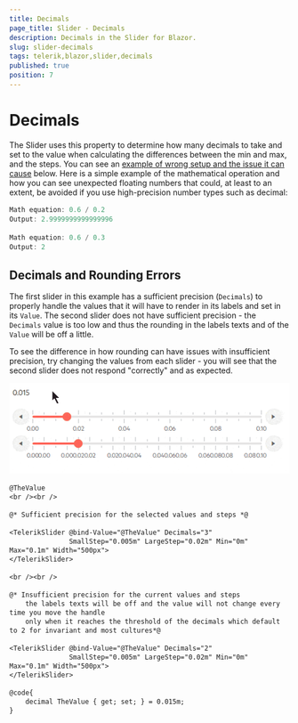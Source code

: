 ```yaml
---
title: Decimals
page_title: Slider - Decimals
description: Decimals in the Slider for Blazor.
slug: slider-decimals
tags: telerik,blazor,slider,decimals
published: true
position: 7
---
```


# Decimals

The Slider uses this property to determine how many decimals to take and set to the value when calculating the differences between the min and max, and the steps. You can see an [example of wrong setup and the issue it can cause](#decimals-and-rounding-errors) below. Here is a simple example of the mathematical operation and how you can see unexpected floating numbers that could, at least to an extent, be avoided if you use high-precision number types such as decimal:

````C#
Math equation: 0.6 / 0.2 
Output: 2.9999999999999996

Math equation: 0.6 / 0.3
Output: 2
````

## Decimals and Rounding Errors

The first slider in this example has a sufficient precision (`Decimals`) to properly handle the values that it will have to render in its labels and set in its `Value`. The second slider does not have sufficient precision - the `Decimals` value is too low and thus the rounding in the labels texts and of the `Value` will be off a little.

To see the difference in how rounding can have issues with insufficient precision, try changing the values from each slider - you will see that the second slider does not respond "correctly" and as expected.

![precision issues with wrong Decimals setting](images/slider-precision-issue.gif)

````CSHTML
@TheValue
<br /><br />

@* Sufficient precision for the selected values and steps *@

<TelerikSlider @bind-Value="@TheValue" Decimals="3"
               SmallStep="0.005m" LargeStep="0.02m" Min="0m" Max="0.1m" Width="500px">
</TelerikSlider>

<br /><br />

@* Insufficient precision for the current values and steps
    the labels texts will be off and the value will not change every time you move the handle
    only when it reaches the threshold of the decimals which default to 2 for invariant and most cultures*@

<TelerikSlider @bind-Value="@TheValue" Decimals="2"
               SmallStep="0.005m" LargeStep="0.02m" Min="0m" Max="0.1m" Width="500px">
</TelerikSlider>

@code{
    decimal TheValue { get; set; } = 0.015m;
}
````